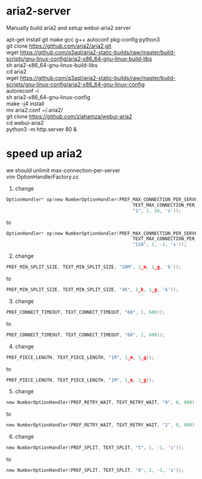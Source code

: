 # aria2-server
Manually build aria2 and setup webui-aria2 server

apt-get install git make gcc g++ autoconf pkg-config python3   
git clone https://github.com/aria2/aria2.git  
wget https://github.com/q3aql/aria2-static-builds/raw/master/build-scripts/gnu-linux-config/aria2-x86_64-gnu-linux-build-libs  
sh aria2-x86_64-gnu-linux-build-libs  
cd aria2  
wget https://github.com/q3aql/aria2-static-builds/raw/master/build-scripts/gnu-linux-config/aria2-x86_64-gnu-linux-config  
autoreconf -i  
sh aria2-x86_64-gnu-linux-config  
make -j4 install  
mv aria2.conf ~/.aria2/  
git clone https://github.com/ziahamza/webui-aria2  
cd webui-aria2  
python3 -m http.server 80 &  
# speed up aria2
we should unlimit max-connection-per-server  
vim OptionHandlerFactory.cc  
1. change  
```c
OptionHandler* op(new NumberOptionHandler(PREF_MAX_CONNECTION_PER_SERVER,
                                               TEXT_MAX_CONNECTION_PER_SERVER,
                                               "1", 1, 16, 'x'));
```
to  
```c
OptionHandler* op(new NumberOptionHandler(PREF_MAX_CONNECTION_PER_SERVER,
                                               TEXT_MAX_CONNECTION_PER_SERVER,
                                               "128", 1, -1, 'x'));
```
2. change  
```c
PREF_MIN_SPLIT_SIZE, TEXT_MIN_SPLIT_SIZE, "20M", 1_m, 1_g, 'k'));
```
to  
```c
PREF_MIN_SPLIT_SIZE, TEXT_MIN_SPLIT_SIZE, "4K", 1_k, 1_g, 'k'));
```
3. change  
```c
PREF_CONNECT_TIMEOUT, TEXT_CONNECT_TIMEOUT, "60", 1, 600));
```
to  
```c
PREF_CONNECT_TIMEOUT, TEXT_CONNECT_TIMEOUT, "60", 1, 600));
```
4. change   
```c
PREF_PIECE_LENGTH, TEXT_PIECE_LENGTH, "1M", 1_m, 1_g));
```
to  
```c
PREF_PIECE_LENGTH, TEXT_PIECE_LENGTH, "1M", 1_m, 1_g));
```
5. change  
```c
new NumberOptionHandler(PREF_RETRY_WAIT, TEXT_RETRY_WAIT, "0", 0, 600));
```
to  
```c
new NumberOptionHandler(PREF_RETRY_WAIT, TEXT_RETRY_WAIT, "2", 0, 600));
```  
6. change  
```c
new NumberOptionHandler(PREF_SPLIT, TEXT_SPLIT, "5", 1, -1, 's'));
```
to  
```c
new NumberOptionHandler(PREF_SPLIT, TEXT_SPLIT, "8", 1, -1, 's'));
```
